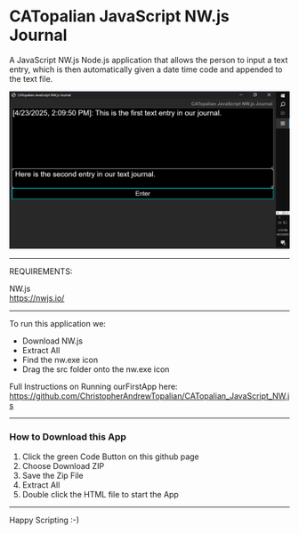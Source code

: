 # CATopalian JavaScript NW.js Journal
A JavaScript NW.js Node.js application that allows the person to input a text entry, which is then automatically given a date time code and appended to the text file.

![screenshot_001](CATopalian_JavaScript_NW.js_Journal/src/media/textures/screenshots/001.PNG)

---

REQUIREMENTS:

NW.js  
https://nwjs.io/  

---

To run this application we:
* Download NW.js
* Extract All
* Find the nw.exe icon
* Drag the src folder onto the nw.exe icon  

Full Instructions on Running ourFirstApp here: https://github.com/ChristopherAndrewTopalian/CATopalian_JavaScript_NW.js

---

### How to Download this App
1. Click the green Code Button on this github page
2. Choose Download ZIP
3. Save the Zip File
4. Extract All
5. Double click the HTML file to start the App

---

Happy Scripting :-)


